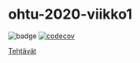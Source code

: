 # ohtu-2020-viikko1

![badge](https://github.com/tire95/ohtu-2020-viikko1/workflows/Java%20CI%20with%20Gradle/badge.svg)
[![codecov](https://codecov.io/gh/tire95/ohtu-2020-viikko1/branch/main/graph/badge.svg?token=T5Y2WHQ26Q)](undefined)

[Tehtävät](https://github.com/tire95/ohtu-tehtavat)
